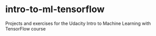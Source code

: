 # intro-to-ml-tensorflow
Projects and exercises for the Udacity Intro to Machine Learning with TensorFlow course
